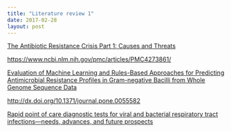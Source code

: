```yaml
---
title: "Literature review 1"
date: 2017-02-28
layout: post
---
```



[The Antibiotic Resistance Crisis Part 1: Causes and Threats](https://www.ncbi.nlm.nih.gov/pmc/articles/PMC4378521/)


https://www.ncbi.nlm.nih.gov/pmc/articles/PMC4273861/
 
[Evaluation of Machine Learning and Rules-Based Approaches for Predicting Antimicrobial Resistance Profiles in Gram-negative Bacilli from Whole Genome Sequence Data](https://doi.org/10.3389/fmicb.2016.01887)


http://dx.doi.org/10.1371/journal.pone.0055582



[Rapid point of care diagnostic tests for viral and bacterial respiratory tract infections—needs, advances, and future prospects](http://dx.doi.org/10.1016/S1473-3099(14)70827-8)

